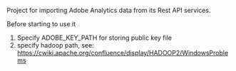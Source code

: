 Project for importing Adobe Analytics data from its Rest API services.

Before starting to use it 
1. Specify ADOBE_KEY_PATH for storing public key file
2. specify hadoop path, see: https://cwiki.apache.org/confluence/display/HADOOP2/WindowsProblems

